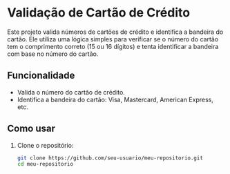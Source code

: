 # Validação de Cartão de Crédito

Este projeto valida números de cartões de crédito e identifica a bandeira do cartão. Ele utiliza uma lógica simples para verificar se o número do cartão tem o comprimento correto (15 ou 16 dígitos) e tenta identificar a bandeira com base no número do cartão.

## Funcionalidade

- Valida o número do cartão de crédito.
- Identifica a bandeira do cartão: Visa, Mastercard, American Express, etc.

## Como usar

1. Clone o repositório:
   ```bash
   git clone https://github.com/seu-usuario/meu-repositorio.git
   cd meu-repositorio
